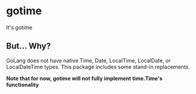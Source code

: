 # gotime
It's gotime

## But... Why?
GoLang does not have native Time, Date, LocalTime, LocalDate, or LocalDateTime types.
This package includes some stand-in replacements.

**Note that for now, gotime will not fully implement time.Time's functionality**